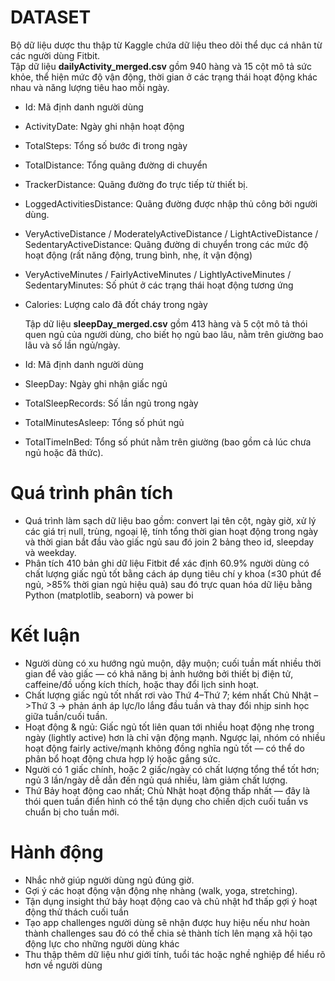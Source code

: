 # DATASET
Bộ dữ liệu dược thu thập từ Kaggle chứa dữ liệu theo dõi thể dục cá nhân từ các người dùng Fitbit.  
Tập dữ liệu **dailyActivity_merged.csv** gồm 940 hàng và 15 cột mô tả sức khỏe, thể hiện mức độ vận động, thời gian ở các trạng thái hoạt động khác nhau và năng lượng tiêu hao mỗi ngày.  
* Id: Mã định danh người dùng 
* ActivityDate: Ngày ghi nhận hoạt động
* TotalSteps: Tổng số bước đi trong ngày
* TotalDistance: Tổng quãng đường di chuyển 
* TrackerDistance: Quãng đường đo trực tiếp từ thiết bị.
* LoggedActivitiesDistance: Quãng đường được nhập thủ công bởi người dùng.
* VeryActiveDistance / ModeratelyActiveDistance / LightActiveDistance / SedentaryActiveDistance: Quãng đường di chuyển trong các mức độ hoạt động (rất năng động, trung bình, nhẹ, ít vận động)
* VeryActiveMinutes / FairlyActiveMinutes / LightlyActiveMinutes / SedentaryMinutes: Số phút ở các trạng thái hoạt động tương ứng
* Calories: Lượng calo đã đốt cháy trong ngày

  Tập dữ liệu **sleepDay_merged.csv** gồm 413 hàng và 5 cột mô tả thói quen ngủ của người dùng, cho biết họ ngủ bao lâu, nằm trên giường bao lâu và số lần ngủ/ngày.
* Id: Mã định danh người dùng 
* SleepDay: Ngày ghi nhận giấc ngủ 
* TotalSleepRecords: Số lần ngủ trong ngày 
* TotalMinutesAsleep: Tổng số phút ngủ 
* TotalTimeInBed: Tổng số phút nằm trên giường (bao gồm cả lúc chưa ngủ hoặc đã thức).

# Quá trình phân tích
* Quá trình làm sạch dữ liệu bao gồm: convert lại tên cột, ngày giờ, xử lý các giá trị null, trùng, ngoại lệ, tính tổng thời gian hoạt động trong ngày và thời gian bắt đầu vào giấc ngủ sau đó join 2 bảng theo id, sleepday và weekday.
* Phân tích 410 bản ghi dữ liệu Fitbit để xác định 60.9% người dùng có chất lượng giấc ngủ tốt bằng cách áp dụng tiêu chí y khoa (≤30 phút để ngủ, >85% thời gian ngủ hiệu quả) sau đó trực quan hóa dữ liệu bằng Python (matplotlib, seaborn) và power bi

# Kết luận 
* Người dùng có xu hướng ngủ muộn, dậy muộn; cuối tuần mất nhiều thời gian để vào giấc — có khả năng bị ảnh hưởng bởi thiết bị điện tử, caffeine/đồ uống kích thích, hoặc thay đổi lịch sinh hoạt.
* Chất lượng giấc ngủ tốt nhất rơi vào Thứ 4–Thứ 7; kém nhất Chủ Nhật –>Thứ 3 → phản ánh áp lực/lo lắng đầu tuần và thay đổi nhịp sinh học giữa tuần/cuối tuần.
* Hoạt động & ngủ: Giấc ngủ tốt liên quan tới nhiều hoạt động nhẹ trong ngày (lightly active) hơn là chỉ vận động mạnh. Ngược lại, nhóm có nhiều hoạt động fairly active/mạnh không đồng nghĩa ngủ tốt — có thể do phân bổ hoạt động chưa hợp lý hoặc gắng sức.
* Người có 1 giấc chính, hoặc 2 giấc/ngày có chất lượng tổng thể tốt hơn; ngủ 3 lần/ngày dễ dẫn đến ngủ quá nhiều, làm giảm chất lượng.
* Thứ Bảy hoạt động cao nhất; Chủ Nhật hoạt động thấp nhất — đây là thói quen tuần điển hình có thể tận dụng cho chiến dịch cuối tuần vs chuẩn bị cho tuần mới.

# Hành động
* Nhắc nhở giúp người dùng ngủ đúng giờ.
* Gợi ý các hoạt động vận động nhẹ nhàng (walk, yoga, stretching).
* Tận dụng insight thứ bảy hoạt động cao và chủ nhật hđ thấp gợi ý hoạt động thử thách cuối tuần
* Tạo app challenges người dùng sẽ nhận được huy hiệu nếu như hoàn thành challenges sau đó có thể chia sẻ thành tích lên mạng xã hội tạo động lực cho những người dùng khác
* Thu thập thêm dữ liệu như giới tính, tuổi tác hoặc nghề nghiệp để hiểu rõ hơn về người dùng
